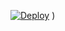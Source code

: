 

[![Deploy](https://www.herokucdn.com/deploy/button.svg)](https://heroku.com/deploy?template=https://github.com/pepesir/Bosco/)
)


